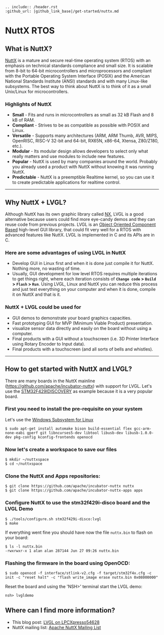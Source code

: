```eval_rst
.. include:: /header.rst 
:github_url: |github_link_base|/get-started/nuttx.md
```
# NuttX RTOS

## What is NuttX?

[NuttX](https://nuttx.apache.org/) is a mature and secure real-time operating system (RTOS) with an emphasis on technical standards compliance and small size. 
It is scalable from 8-bit to 64-bit microcontrollers and microprocessors and compliant with the Portable Operating System Interface (POSIX) and the American National Standards Institute (ANSI) standards and with many Linux-like subsystems.
The best way to think about NuttX is to think of it as a small Unix/Linux for microcontrollers.

### Highlights of NuttX

- **Small** - Fits and runs in microcontrollers as small as 32 kB Flash and 8 kB of RAM.
- **Compliant** - Strives to be as compatible as possible with POSIX and Linux.
- **Versatile** - Supports many architectures (ARM, ARM Thumb, AVR, MIPS, OpenRISC, RISC-V 32-bit and 64-bit, RX65N, x86-64, Xtensa, Z80/Z180, etc.).
- **Modular** - Its modular design allows developers to select only what really matters and use modules to include new features.
- **Popular** - NuttX is used by many companies around the world. Probably you already used a product with NuttX without knowing it was running NuttX.
- **Predictable** - NuttX is a preemptible Realtime kernel, so you can use it to create predictable applications for realtime control.

---

## Why NuttX + LVGL?

Although NuttX has its own graphic library called [NX](https://cwiki.apache.org/confluence/pages/viewpage.action?pageId=139629474), LVGL is a good alternative because users could find more eye-candy demos and they can reuse code from previous projects. 
LVGL is an [Object Oriented Component Based](https://blog.lvgl.io/2018-12-13/extend-lvgl-objects) high-level GUI library, that could fit very well for a RTOS with advanced features like NuttX. 
LVGL is implemented in C and its APIs are in C.

### Here are some advantages of using LVGL in NuttX

- Develop GUI in Linux first and when it is done just compile it for NuttX. Nothing more, no wasting of time.
- Usually, GUI development for low level RTOS requires multiple iterations to get things right, where each iteration consists of **`Change code` > `Build` > `Flash` > `Run`**.
Using LVGL, Linux and NuttX you can reduce this process and just test everything on your computer and when it is done, compile it on NuttX and that is it.

### NuttX + LVGL could be used for

- GUI demos to demonstrate your board graphics capacities.
- Fast prototyping GUI for MVP (Minimum Viable Product) presentation.
- visualize sensor data directly and easily on the board without using a computer.
- Final products with a GUI without a touchscreen (i.e. 3D Printer Interface using Rotary Encoder to Input data).
- Final products with a touchscreen (and all sorts of bells and whistles).

---

## How to get started with NuttX and LVGL?

There are many boards in the NuttX mainline (https://github.com/apache/incubator-nuttx) with support for LVGL.
Let's use the [STM32F429IDISCOVERY](https://www.st.com/en/evaluation-tools/32f429idiscovery.html) as example because it is a very popular board.

### First you need to install the pre-requisite on your system

Let's use the [Windows Subsystem for Linux](https://acassis.wordpress.com/2018/01/10/how-to-build-nuttx-on-windows-10/)

```shell
$ sudo apt-get install automake bison build-essential flex gcc-arm-none-eabi gperf git libncurses5-dev libtool libusb-dev libusb-1.0.0-dev pkg-config kconfig-frontends openocd
```

### Now let's create a workspace to save our files

```shell
$ mkdir ~/nuttxspace
$ cd ~/nuttxspace
```

### Clone the NuttX and Apps repositories:

```shell
$ git clone https://github.com/apache/incubator-nuttx nuttx
$ git clone https://github.com/apache/incubator-nuttx-apps apps
```

### Configure NuttX to use the stm32f429i-disco board and the LVGL Demo

```shell
$ ./tools/configure.sh stm32f429i-disco:lvgl
$ make
```

If everything went fine you should have now the file `nuttx.bin` to flash on your board:

```shell
$ ls -l nuttx.bin 
-rwxrwxr-x 1 alan alan 287144 Jun 27 09:26 nuttx.bin
```

### Flashing the firmware in the board using OpenOCD:
```shell
$ sudo openocd -f interface/stlink-v2.cfg -f target/stm32f4x.cfg -c init -c "reset halt" -c "flash write_image erase nuttx.bin 0x08000000"
```

Reset the board and using the 'NSH>' terminal start the LVGL demo:
```shell
nsh> lvgldemo
```

## Where can I find more information?

- This blog post: [LVGL on LPCXpresso54628](https://acassis.wordpress.com/2018/07/19/running-nuttx-on-lpcxpresso54628-om13098/)
- NuttX mailing list: [Apache NuttX Mailing List](http://nuttx.incubator.apache.org/community/)

